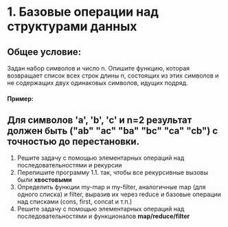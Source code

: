 # 1. Базовые операции над структурами данных

## Общее условие:

Задан набор символов и число n. Опишите функцию, которая возвращает список всех строк длины n,
состоящих из этих символов и не содержащих двух одинаковых символов, идущих подряд.

#### Пример:

Для символов 'а', 'b', 'c' и n=2 результат должен быть ("ab" "ac" "ba" "bc" "ca" "cb") с точностью до
перестановки.
---------
1. Решите задачу с помощью элементарных операций над последовательностями и рекурсии
2. Перепишите программу 1.1. так, чтобы все рекурсивные вызовы были **хвостовыми**
3. Определить функции my-map и my-filter, аналогичные map (для одного списка) и filter, выразив
их через reduce и базовые операции над списками (cons, first, concat и т.п.)
4. Решите задачу с помощью элементарных операций над последовательностями и функционалов
**map/reduce/filter**